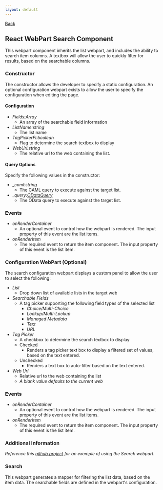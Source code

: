 ```yaml
---
layout: default
---
```

[Back](/react)
## React WebPart Search Component
This webpart component inherits the list webpart, and includes the ability to search item columns. A textbox will allow the user to quickly filter for results, based on the searchable columns.

### Constructor
The constructor allows the developer to specify a static configuration. An optional configuration webpart exists to allow the user to specify the configuration when editing the page.

#### Configuration
* _Fields:Array<FieldResult>_
    * An array of the searchable field information
* _ListName:string_
    * The list name
* _TagPickerFl:boolean_
    * Flag to determine the search textbox to display
* _WebUrl:string_
    * The relative url to the web containing the list.

#### Query Options
Specify the following values in the constructor:
* __caml:string_
    * The CAML query to execute against the target list.
* __query:[ODataQuery](/development/odata)_
    * The OData query to execute against the target list.

### Events
* _onRenderContainer_
    * An optional event to control how the webpart is rendered. The input property of this event are the list items.
* _onRenderItem_
    * The required event to return the item component. The input property of this event is the list item.

### Configuration WebPart (Optional)
The search configuration webpart displays a custom panel to allow the user to select the following:
* _List_
    * Drop down list of available lists in the target web
* _Searchable Fields_
    * A tag picker supporting the following field types of the selected list
        * _Choice/Multi-Choice_
        * _Lookup/Multi-Lookup_
        * _Managed Metadata_
        * _Text_
        * _URL_
* _Tag Picker_
    * A checkbox to determine the search textbox to display
    * Checked
        * Renders a tag picker text box to display a filtered set of values, based on the text entered.
    * Unchecked
        * Renders a text box to auto-filter based on the text entered.
* _Web Url_
    * Relative url to the web containing the list
    * _A blank value defaults to the current web_

### Events
* _onRenderContainer_
    * An optional event to control how the webpart is rendered. The input property of this event are the list items.
* _onRenderItem_
    * The required event to return the item component. The input property of this event is the list item.

### Additional Information
_Reference this [github project](https://github.com/gunjandatta/sprest-webparts/tree/master/src/docView) for an example of using the Search webpart._

### Search
This webpart generates a mapper for filtering the list data, based on the item data. The searchable fields are defined in the webpart's configuration.

